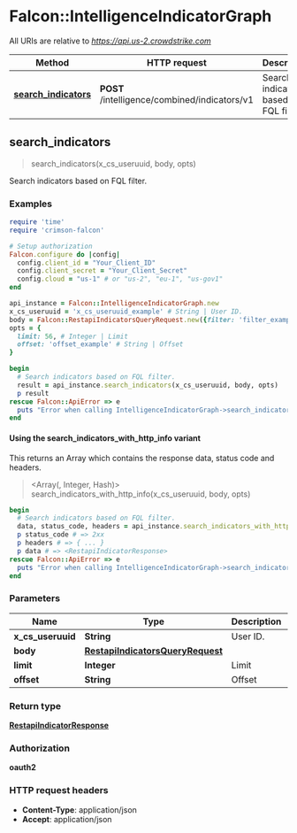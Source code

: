 # Falcon::IntelligenceIndicatorGraph

All URIs are relative to *https://api.us-2.crowdstrike.com*

| Method | HTTP request | Description |
| ------ | ------------ | ----------- |
| [**search_indicators**](IntelligenceIndicatorGraph.md#search_indicators) | **POST** /intelligence/combined/indicators/v1 | Search indicators based on FQL filter. |


## search_indicators

> <RestapiIndicatorResponse> search_indicators(x_cs_useruuid, body, opts)

Search indicators based on FQL filter.

### Examples

```ruby
require 'time'
require 'crimson-falcon'

# Setup authorization
Falcon.configure do |config|
  config.client_id = "Your_Client_ID"
  config.client_secret = "Your_Client_Secret"
  config.cloud = "us-1" # or "us-2", "eu-1", "us-gov1"
end

api_instance = Falcon::IntelligenceIndicatorGraph.new
x_cs_useruuid = 'x_cs_useruuid_example' # String | User ID.
body = Falcon::RestapiIndicatorsQueryRequest.new({filter: 'filter_example', sort: [Falcon::RestapiIndicatorsQuerySortRequest.new({field: 'field_example', missing: 3.56, order: 'order_example'})]}) # RestapiIndicatorsQueryRequest | 
opts = {
  limit: 56, # Integer | Limit
  offset: 'offset_example' # String | Offset
}

begin
  # Search indicators based on FQL filter.
  result = api_instance.search_indicators(x_cs_useruuid, body, opts)
  p result
rescue Falcon::ApiError => e
  puts "Error when calling IntelligenceIndicatorGraph->search_indicators: #{e}"
end
```

#### Using the search_indicators_with_http_info variant

This returns an Array which contains the response data, status code and headers.

> <Array(<RestapiIndicatorResponse>, Integer, Hash)> search_indicators_with_http_info(x_cs_useruuid, body, opts)

```ruby
begin
  # Search indicators based on FQL filter.
  data, status_code, headers = api_instance.search_indicators_with_http_info(x_cs_useruuid, body, opts)
  p status_code # => 2xx
  p headers # => { ... }
  p data # => <RestapiIndicatorResponse>
rescue Falcon::ApiError => e
  puts "Error when calling IntelligenceIndicatorGraph->search_indicators_with_http_info: #{e}"
end
```

### Parameters

| Name | Type | Description | Notes |
| ---- | ---- | ----------- | ----- |
| **x_cs_useruuid** | **String** | User ID. |  |
| **body** | [**RestapiIndicatorsQueryRequest**](RestapiIndicatorsQueryRequest.md) |  |  |
| **limit** | **Integer** | Limit | [optional] |
| **offset** | **String** | Offset | [optional] |

### Return type

[**RestapiIndicatorResponse**](RestapiIndicatorResponse.md)

### Authorization

**oauth2**

### HTTP request headers

- **Content-Type**: application/json
- **Accept**: application/json

